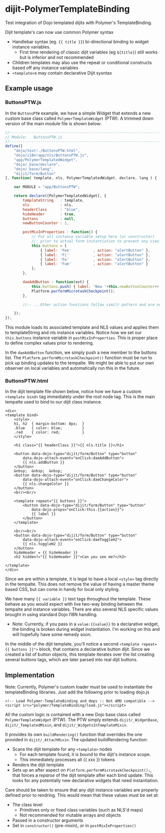dijit-PolymerTemplateBinding
=========

Test integration of Dojo templated dijits with Polymer's TemplateBinding.

Dijit template's can now use common Polymer syntax
- Handlebar syntax (eg. `{{ title }}`) bi-directional binding to widget instance variables.
	- First time rendering of classic dijit variables (eg `${title}`) still works but is inferior and not recommended
- Children templates may also use the repeat or conditional constructs based off any instance variables
- `<template>`s may contain declarative Dijit sysntax


Example usage
-------------

### ButtonsPTW.js

In the `ButtonsPTW` example, we have a simple Widget that extends a new custom base class called `PolymerTemplateWidget` (PTW). A trimmed down version of the main module file is shown below:

```JavaScript
//------------------------------------------------------------------------
// Module:   ButtonsPTW.js
//------------------------------------------------------------------------
define([
	"dojo/text!./ButtonsPTW.html",
	"dojo/i18n!app/nls/ButtonsPTW.js",
	"app/PolymerTemplatedWidget",
	"dojo/_base/declare",
	"dojo/_base/lang",
	"dijit/form/Button"
], function( template, nls, PolymerTemplatedWidget, declare, lang ) {

	var MODULE = "app/ButtonsPTW";

	return declare([PolymerTemplatedWidget], {
		templateString   : template,
		nls              : nls,
		headerClass      : "blue",
		hideHeader       : true,
		buttons          : null,
		newButtonCounter : 1,

		postMixInProperties : function() {
			// Put all instance variable setup here (or constructor)
			//	prior to actual form instantiation to prevent any view updates
			this.buttons = [
			    { label: 'Fee'          , action: "alertButton" },
			    { label: 'Fi'           , action: "alertButton" },
			    { label: 'Fo'           , action: "alertButton" },
			    { label: 'Fum'          , action: "alertButton" }
			];
		},

		daeAddButton : function(evt) {
			this.buttons.push( { label: 'New '+this.newButtonCounter++ , action: "alertButton" } );
			Platform.performMicrotaskCheckpoint();
		},

		//-- ...Other action functions follow similr pattern and are not shown...

	});
});
```
This module loads its associated template and NLS values and applies them to templateString and nls instance variables.
Notice how we set our `this.buttons` instance variable in `postMixInProperties`. This is proper place to define complex values prior to rendering.

In the `daeAddButton` function, we simply push a new member to the buttons list.  The `Platform.performMicrotaskCheckpoint()` function must be run to pick up binding updates to the tempalte.  We might be able to put our own observer on local variables and automatically run this in the future.

### ButtonsPTW.html

In the dijit template file shown below, notice how we have a custom `<template bind>` tag immediately under the root node tag. This is the main tempalte used to bind to our dijit class instance.

	<div>
	<template bind>
		<style>
		h1, h2  { margin-bottom: 8px;  }
		.blue   { color: blue;         }
		.red    { color: red;          }
		</style>

		<h1 class="{{ headerClass }}">{{ nls.title }}</h1>

		<button data-dojo-type="dijit/form/Button" type="button"
			data-dojo-attach-event="onClick:daeAddButton">
			{{ nls.addButton }}
		</button>
		&nbsp;	&nbsp;	&nbsp;
		<button data-dojo-type="dijit/form/Button" type="button"
			data-dojo-attach-event="onClick:daeChangeColor">
			{{ nls.changeColor }}
		</button>
		<br/><br/>

		<template repeat="{{ buttons }}">
		    <button data-dojo-type="dijit/form/Button" type="button"
			    data-dojo-props="onClick:this.{{action}}">
			    {{ label }}
			</button>
		</template>

		<br/><br/>
		<button data-dojo-type="dijit/form/Button" type="button"
			data-dojo-attach-event="onClick:daeToggleH2">
			{{ nls.toggleH2 }}
		</button>
		hideHeader = {{ hideHeader }}
		<h2 hidden?="{{ hideHeader }}">Can you see me?</h2>

	</template>
	</div>

Since we are within a template, it is legal to have a local `<style>` tag directly in the tempalte. This does not remove the value of having a master theme based CSS, but can come in handy for local only styling.

We have many `{{ variable }}` text tags throughout the template. These behave as you would expect with live two-way binding between the tempalte and instance variables. There are also several NLS specific values brought in using standard Dojo I18N handling.

- Note: Currently, if you pass in a `value:{{value}}` to a declarative widget, the binding is broken during widget instantiation. I'm working on this and will hopefully have some remedy soon.

In the middle of the dijit template, you'll notice a second `<template repeat={{ buttons }}">` block, that contains a declarative button dijit. Since we created a list of button objects, this template iterates over the list creating several buttons tags, which are later parsed into real dijit buttons.


Implementation
--------------

Note: Currently, Polymer's custom loader must be used to instantiate the templateBinding libraries. Just add the following prior to loading dojo.js

	<!-- Load Polymer-TemplateBinding and deps :: Not AMD compatible -->
	<script src="polymer/TemplateBinding/load.js"></script>

All the custom logic is contained with a new Dojo base class called `PolymerTemplateWidget` (PTW).
The PTW simply extends `dijit/_WidgetBase`, `dijit/_TemplatedMixin`, and `dijit/_WidgetsInTemplateMixin`.

It provides its own `buildRendering()` function that overrides the one provided in `dijit/_AttachMixin`.
The updated buildRendering function:

- Scans the dijit template for any `<template>` nodes
	- For each template found, it is bound to the dijit's instance scope.
	- This immediately processes all {{ xxx }} tokens
- Renders the dijit template
- Sets up an after aspect on `Platform.performMicrotaskCheckpoint();`, that forces a _reparse_ of the dijit template after each bind update. This looks for any potentially new declarative widgets that need instantiation.

Care should be taken to ensure that any dijit instance variables are properly defined prior to rendring.
This would mean that these values must be set at:

- The class level
	- Primitives only or fixed class variables (such as NLS'd maps)
	- Not recommended for mutable arrays and objects
- Passed in a constructor arguments
- Set in `constructor()` (pre-mixin), or in `postMixInProperties()`


